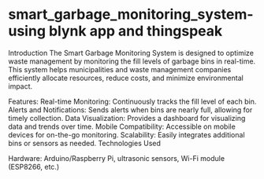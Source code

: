 # smart_garbage_monitoring_system-using blynk app and thingspeak
Introduction
The Smart Garbage Monitoring System is designed to optimize waste management by monitoring the fill levels of garbage bins in real-time. This system helps municipalities and waste management companies efficiently allocate resources, reduce costs, and minimize environmental impact.

Features:
Real-time Monitoring: Continuously tracks the fill level of each bin.
Alerts and Notifications: Sends alerts when bins are nearly full, allowing for timely collection.
Data Visualization: Provides a dashboard for visualizing data and trends over time.
Mobile Compatibility: Accessible on mobile devices for on-the-go monitoring.
Scalability: Easily integrates additional bins or sensors as needed.
Technologies Used

Hardware: Arduino/Raspberry Pi, ultrasonic sensors, Wi-Fi module (ESP8266, etc.)

